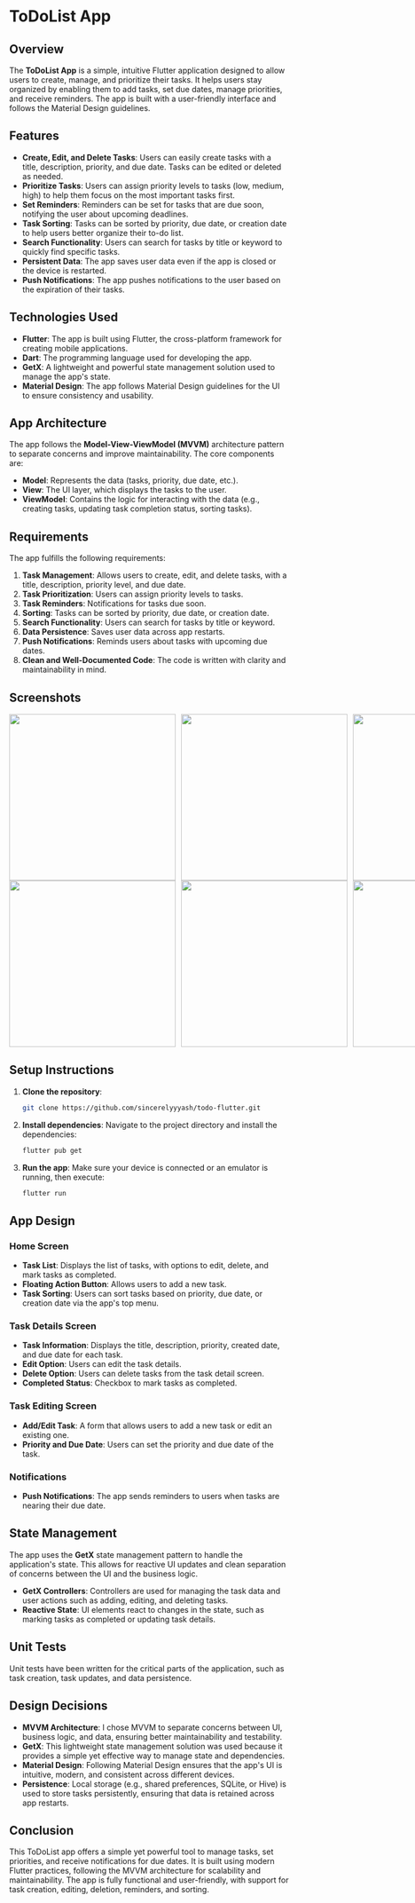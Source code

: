 # ToDoList App

## Overview

The **ToDoList App** is a simple, intuitive Flutter application designed to allow users to create, manage, and prioritize their tasks. It helps users stay organized by enabling them to add tasks, set due dates, manage priorities, and receive reminders. The app is built with a user-friendly interface and follows the Material Design guidelines.

## Features

- **Create, Edit, and Delete Tasks**: Users can easily create tasks with a title, description, priority, and due date. Tasks can be edited or deleted as needed.
- **Prioritize Tasks**: Users can assign priority levels to tasks (low, medium, high) to help them focus on the most important tasks first.
- **Set Reminders**: Reminders can be set for tasks that are due soon, notifying the user about upcoming deadlines.
- **Task Sorting**: Tasks can be sorted by priority, due date, or creation date to help users better organize their to-do list.
- **Search Functionality**: Users can search for tasks by title or keyword to quickly find specific tasks.
- **Persistent Data**: The app saves user data even if the app is closed or the device is restarted.
- **Push Notifications**: The app pushes notifications to the user based on the expiration of their tasks.

## Technologies Used

- **Flutter**: The app is built using Flutter, the cross-platform framework for creating mobile applications.
- **Dart**: The programming language used for developing the app.
- **GetX**: A lightweight and powerful state management solution used to manage the app's state.
- **Material Design**: The app follows Material Design guidelines for the UI to ensure consistency and usability.

## App Architecture

The app follows the **Model-View-ViewModel (MVVM)** architecture pattern to separate concerns and improve maintainability. The core components are:

- **Model**: Represents the data (tasks, priority, due date, etc.).
- **View**: The UI layer, which displays the tasks to the user.
- **ViewModel**: Contains the logic for interacting with the data (e.g., creating tasks, updating task completion status, sorting tasks).

## Requirements

The app fulfills the following requirements:

1. **Task Management**: Allows users to create, edit, and delete tasks, with a title, description, priority level, and due date.
2. **Task Prioritization**: Users can assign priority levels to tasks.
3. **Task Reminders**: Notifications for tasks due soon.
4. **Sorting**: Tasks can be sorted by priority, due date, or creation date.
5. **Search Functionality**: Users can search for tasks by title or keyword.
6. **Data Persistence**: Saves user data across app restarts.
7. **Push Notifications**: Reminds users about tasks with upcoming due dates.
8. **Clean and Well-Documented Code**: The code is written with clarity and maintainability in mind.

## Screenshots

<div style="display: flex; justify-content: space-between;">
  <img src="https://github.com/user-attachments/assets/b4aee289-f68b-4290-aa6b-efe7b0691cdf" width="300" style="margin-right: 10px;">
  <img src="https://github.com/user-attachments/assets/c8863443-2ced-4898-a647-07215d0457b0" width="300" style="margin-right: 10px;">
  <img src="https://github.com/user-attachments/assets/2b301a9f-469c-4ee6-b867-c59854519219" width="300" style="margin-right: 10px;">
</div>

<div style="display: flex; justify-content: space-between;">
  <img src="https://github.com/user-attachments/assets/78e34e83-3c2b-4b56-862a-37a9ac011486" width="300" style="margin-right: 10px;">
  <img src="https://github.com/user-attachments/assets/7d3481cd-8656-49da-a8f1-95848e42afeb" width="300" style="margin-right: 10px;">
  <img src="https://github.com/user-attachments/assets/c928198d-616f-4d99-98d4-c2ca4d6b0e06" width="300" style="margin-right: 10px;">
</div>

## Setup Instructions

1. **Clone the repository**:
   ```bash
   git clone https://github.com/sincerelyyyash/todo-flutter.git
   ```

2. **Install dependencies**:
   Navigate to the project directory and install the dependencies:
   ```bash
   flutter pub get
   ```

3. **Run the app**:
   Make sure your device is connected or an emulator is running, then execute:
   ```bash
   flutter run
   ```

## App Design

### Home Screen
- **Task List**: Displays the list of tasks, with options to edit, delete, and mark tasks as completed.
- **Floating Action Button**: Allows users to add a new task.
- **Task Sorting**: Users can sort tasks based on priority, due date, or creation date via the app's top menu.

### Task Details Screen
- **Task Information**: Displays the title, description, priority, created date, and due date for each task.
- **Edit Option**: Users can edit the task details.
- **Delete Option**: Users can delete tasks from the task detail screen.
- **Completed Status**: Checkbox to mark tasks as completed.

### Task Editing Screen
- **Add/Edit Task**: A form that allows users to add a new task or edit an existing one.
- **Priority and Due Date**: Users can set the priority and due date of the task.

### Notifications
- **Push Notifications**: The app sends reminders to users when tasks are nearing their due date.

## State Management

The app uses the **GetX** state management pattern to handle the application's state. This allows for reactive UI updates and clean separation of concerns between the UI and the business logic.

- **GetX Controllers**: Controllers are used for managing the task data and user actions such as adding, editing, and deleting tasks.
- **Reactive State**: UI elements react to changes in the state, such as marking tasks as completed or updating task details.

## Unit Tests

Unit tests have been written for the critical parts of the application, such as task creation, task updates, and data persistence.

## Design Decisions

- **MVVM Architecture**: I chose MVVM to separate concerns between UI, business logic, and data, ensuring better maintainability and testability.
- **GetX**: This lightweight state management solution was used because it provides a simple yet effective way to manage state and dependencies.
- **Material Design**: Following Material Design ensures that the app's UI is intuitive, modern, and consistent across different devices.
- **Persistence**: Local storage (e.g., shared preferences, SQLite, or Hive) is used to store tasks persistently, ensuring that data is retained across app restarts.

## Conclusion

This ToDoList app offers a simple yet powerful tool to manage tasks, set priorities, and receive notifications for due dates. It is built using modern Flutter practices, following the MVVM architecture for scalability and maintainability. The app is fully functional and user-friendly, with support for task creation, editing, deletion, reminders, and sorting.
